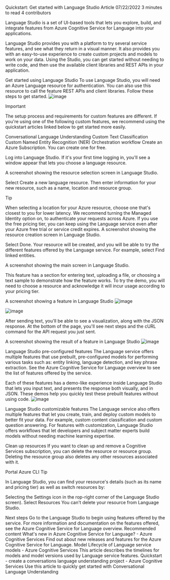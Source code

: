 Quickstart: Get started with Language Studio
Article
07/22/2022
3 minutes to read
4 contributors


Language Studio is a set of UI-based tools that lets you explore, build, and integrate features from Azure Cognitive Service for Language into your applications.

Language Studio provides you with a platform to try several service features, and see what they return in a visual manner. It also provides you with an easy-to-use experience to create custom projects and models to work on your data. Using the Studio, you can get started without needing to write code, and then use the available client libraries and REST APIs in your application.

Get started using Language Studio
To use Language Studio, you will need an Azure Language resource for authentication. You can also use this resource to call the feature REST APIs and client libraries. Follow these steps to get started.
![image](https://user-images.githubusercontent.com/112709511/195115812-8b5ebb8c-d53f-4058-8818-4f34e11cadf4.png)


 Important

The setup process and requirements for custom features are different. If you're using one of the following custom features, we recommend using the quickstart articles linked below to get started more easily.

Conversational Language Understanding
Custom Text Classification
Custom Named Entity Recognition (NER)
Orchestration workflow
Create an Azure Subscription. You can create one for free.

Log into Language Studio. If it's your first time logging in, you'll see a window appear that lets you choose a language resource.

A screenshot showing the resource selection screen in Language Studio.

Select Create a new language resource. Then enter information for your new resource, such as a name, location and resource group.

 Tip

When selecting a location for your Azure resource, choose one that's closest to you for lower latency.
We recommend turning the Managed Identity option on, to authenticate your requests across Azure.
If you use the free pricing tier, you can keep using the Language service even after your Azure free trial or service credit expires.
A screenshot showing the resource creation screen in Language Studio.

Select Done. Your resource will be created, and you will be able to try the different features offered by the Language service. For example, select Find linked entities.

A screenshot showing the main screen in Language Studio.

This feature has a section for entering text, uploading a file, or choosing a text sample to demonstrate how the feature works. To try the demo, you will need to choose a resource and acknowledge it will incur usage according to your pricing tier.

A screenshot showing a feature in Language Studio
![image](https://user-images.githubusercontent.com/112709511/195115312-45bbf13e-e3f4-4f58-a65c-8deee6568cae.png)

![image](https://user-images.githubusercontent.com/112709511/195115240-734607c4-2a0b-4b70-b115-0dc53b2bc98a.png)


After sending text, you'll be able to see a visualization, along with the JSON response. At the bottom of the page, you'll see next steps and the cURL command for the API request you just sent.

A screenshot showing the result of a feature in Language Studio
![image](https://user-images.githubusercontent.com/112709511/195115183-2691caf4-f526-482d-a4b3-a172e2fad1d2.png)


Language Studio pre-configured features
The Language service offers multiple features that use prebuilt, pre-configured models for performing various tasks such as: entity linking, language detection, and key phrase extraction. See the Azure Cognitive Service for Language overview to see the list of features offered by the service.

Each of these features has a demo-like experience inside Language Studio that lets you input text, and presents the response both visually, and in JSON. These demos help you quickly test these prebuilt features without using code.
![image](https://user-images.githubusercontent.com/112709511/195115382-fae58edb-c364-41b1-9404-1114e393bd3b.png)


Language Studio customizable features
The Language service also offers multiple features that let you create, train, and deploy custom models to better fit your data. For example, custom content classification and custom question answering. For features with customization, Language Studio offers workflows that let developers and subject matter experts build models without needing machine learning expertise.

Clean up resources
If you want to clean up and remove a Cognitive Services subscription, you can delete the resource or resource group. Deleting the resource group also deletes any other resources associated with it.

Portal
Azure CLI
 Tip

In Language Studio, you can find your resource's details (such as its name and pricing tier) as well as switch resources by:

Selecting the Settings icon in the rop-right corner of the Language Studio screen).
Select Resources
You can't delete your resource from Language Studio.

Next steps
Go to the Language Studio to begin using features offered by the service.
For more information and documentation on the features offered, see the Azure Cognitive Service for Language overview.
Recommended content
What's new in Azure Cognitive Service for Language? - Azure Cognitive Services
Find out about new releases and features for the Azure Cognitive Service for Language.
Model Lifecycle of Language service models - Azure Cognitive Services
This article describes the timelines for models and model versions used by Language service features.
Quickstart - create a conversations language understanding project - Azure Cognitive Services
Use this article to quickly get started with Conversational Language Understanding
